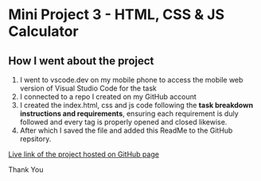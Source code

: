 # Mini Project 3 - HTML, CSS & JS Calculator

## How I went about the project
1. I went to vscode.dev on my mobile phone to access the mobile web version of Visual Studio Code for the task
2. I connected to a repo I created on my GitHub account
3. I created the index.html, css and js code following the **task breakdown instructions and requirements**, ensuring each requirement is duly followed and every tag is properly opened and closed likewise.
4. After which I saved the file and added this ReadMe to the GitHub repsitory.


[Live link of the project hosted on GitHub page](https://spicasophia.github.io/Calculator/)

Thank You 
